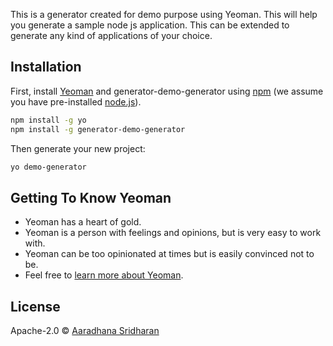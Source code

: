 This is a generator created for demo purpose using Yeoman. This will help you generate a sample node js application. This can be extended to generate any kind of applications of your choice.

## Installation

First, install [Yeoman](http://yeoman.io) and generator-demo-generator using [npm](https://www.npmjs.com/) (we assume you have pre-installed [node.js](https://nodejs.org/)).

```bash
npm install -g yo
npm install -g generator-demo-generator
```

Then generate your new project:

```bash
yo demo-generator
```

## Getting To Know Yeoman

 * Yeoman has a heart of gold.
 * Yeoman is a person with feelings and opinions, but is very easy to work with.
 * Yeoman can be too opinionated at times but is easily convinced not to be.
 * Feel free to [learn more about Yeoman](http://yeoman.io/).

## License

Apache-2.0 © [Aaradhana Sridharan]()